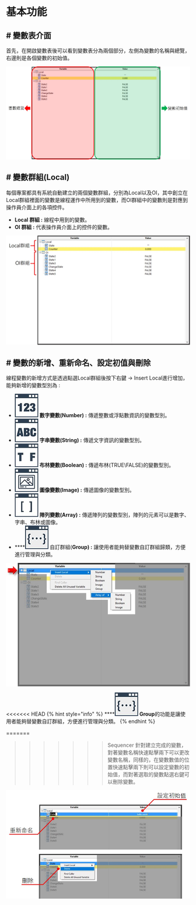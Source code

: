 # 基本功能

## \# 變數表介面

首先，在開啟變數表後可以看到變數表分為兩個部分，左側為變數的名稱與總覽，右邊則是各個變數的初始值。

![](../../.gitbook/assets/_variable.JPG)

## \# 變數群組\(Local\)

每個專案都具有系統自動建立的兩個變數群組，分別為Local以及OI，其中創立在Local群組裡面的變數是線程運作中所用到的變數，而OI群組中的變數則是對應到操作員介面上的各項控件。

* **Local 群組 :** 線程中用到的變數。
* **OI 群組 :** 代表操作員介面上的控件的變數。

![](../../.gitbook/assets/variablegroup.jpg)

## \# 變數的新增、重新命名、設定初值與刪除

線程變數的新增方式是透過點選Local群組後按下右鍵 -&gt; Insert Local進行增加，能夠新增的變數型別為 :

* ![](../../.gitbook/assets/number.jpg) **數字變數\(Number\) :** 傳遞整數或浮點數資訊的變數型別。
* ![](../../.gitbook/assets/string.jpg) **字串變數\(String\) :** 傳遞文字資訊的變數型別。
* ![](../../.gitbook/assets/bool.jpg) **布林變數\(Boolean\) :** 傳遞布林\(TRUE\FALSE\)的變數型別。
* ![](../../.gitbook/assets/image.jpg) **圖像變數\(Image\) :** 傳遞圖像的變數型別。
* ![](../../.gitbook/assets/array.jpg) **陣列變數\(Array\) :** 傳遞陣列的變數型別，陣列的元素可以是數字、字串、布林或圖像。
* \*\*\*\*![](../../.gitbook/assets/group.jpg) 自訂群組\(**Group\) :** 讓使用者能夠替變數自訂群組歸類，方便進行管理與分類。

![](../../.gitbook/assets/_createarray.JPG)

<<<<<<< HEAD
{% hint style="info" %}
\*\*\*\*![](../../.gitbook/assets/group%20%281%29.jpg) **Group**的功能是讓使用者能夠替變數自訂群組，方便進行管理與分類。
{% endhint %}

=======
>>>>>>> Sequencer
針對建立完成的變數，對著變數名稱快速點擊兩下可以更改變數名稱，同樣的，在變數數值的位置快速點擊兩下則可以設定變數的初始值，而對著選取的變數點選右鍵可以刪除變數。

![](../../.gitbook/assets/variableoperation.jpg)

